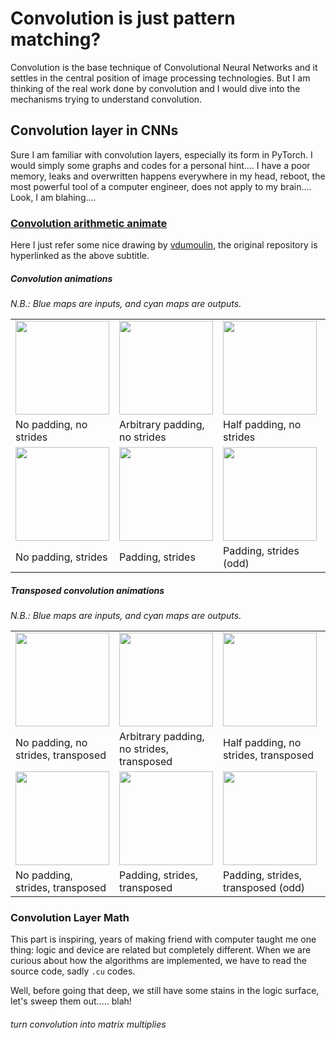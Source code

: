 # Convolution is just pattern matching?

Convolution is the base technique of Convolutional Neural Networks and it settles in the central position of image processing technologies. But I am thinking of the real work done by convolution and I would dive into the mechanisms trying to understand convolution.



## Convolution layer in CNNs

Sure I am familiar with convolution layers, especially its form in PyTorch. I would simply some graphs and codes for a personal hint.... I have a poor memory, leaks and overwritten happens everywhere in my head, reboot, the most powerful tool of a computer engineer, does not apply to my brain.... Look, I am blahing....



### [Convolution arithmetic animate](https://github.com/vdumoulin/conv_arithmetic)

Here I just refer some nice drawing by [vdumoulin](https://github.com/vdumoulin), the original repository is hyperlinked as the above subtitle.


##### Convolution animations

_N.B.: Blue maps are inputs, and cyan maps are outputs._

<table style="width:100%; table-layout:fixed;">
  <tr>
    <td><img width="150px" src="https://github.com/vdumoulin/conv_arithmetic/raw/master/gif/no_padding_no_strides.gif"></td>
    <td><img width="150px" src="https://github.com/vdumoulin/conv_arithmetic/raw/master/gif/arbitrary_padding_no_strides.gif"></td>
    <td><img width="150px" src="https://github.com/vdumoulin/conv_arithmetic/raw/master/gif/same_padding_no_strides.gif"></td>
    <td><img width="150px" src="https://github.com/vdumoulin/conv_arithmetic/raw/master/gif/full_padding_no_strides.gif"></td>
  </tr>
  <tr>
    <td>No padding, no strides</td>
    <td>Arbitrary padding, no strides</td>
    <td>Half padding, no strides</td>
    <td>Full padding, no strides</td>
  </tr>
  <tr>
    <td><img width="150px" src="https://github.com/vdumoulin/conv_arithmetic/raw/master/gif/no_padding_strides.gif"></td>
    <td><img width="150px" src="https://github.com/vdumoulin/conv_arithmetic/raw/master/gif/padding_strides.gif"></td>
    <td><img width="150px" src="https://github.com/vdumoulin/conv_arithmetic/raw/master/gif/padding_strides_odd.gif"></td>
    <td></td>
  </tr>
  <tr>
    <td>No padding, strides</td>
    <td>Padding, strides</td>
    <td>Padding, strides (odd)</td>
    <td></td>
  </tr>
</table>

##### Transposed convolution animations

_N.B.: Blue maps are inputs, and cyan maps are outputs._

<table style="width:100%; table-layout:fixed;">
  <tr>
    <td><img width="150px" src="https://github.com/vdumoulin/conv_arithmetic/raw/master/gif/no_padding_no_strides_transposed.gif"></td>
    <td><img width="150px" src="https://github.com/vdumoulin/conv_arithmetic/raw/master/gif/arbitrary_padding_no_strides_transposed.gif"></td>
    <td><img width="150px" src="https://github.com/vdumoulin/conv_arithmetic/raw/master/gif/same_padding_no_strides_transposed.gif"></td>
    <td><img width="150px" src="https://github.com/vdumoulin/conv_arithmetic/raw/master/gif/full_padding_no_strides_transposed.gif"></td>
  </tr>
  <tr>
    <td>No padding, no strides, transposed</td>
    <td>Arbitrary padding, no strides, transposed</td>
    <td>Half padding, no strides, transposed</td>
    <td>Full padding, no strides, transposed</td>
  </tr>
  <tr>
    <td><img width="150px" src="https://github.com/vdumoulin/conv_arithmetic/raw/master/gif/no_padding_strides_transposed.gif"></td>
    <td><img width="150px" src="https://github.com/vdumoulin/conv_arithmetic/raw/master/gif/padding_strides_transposed.gif"></td>
    <td><img width="150px" src="https://github.com/vdumoulin/conv_arithmetic/raw/master/gif/padding_strides_odd_transposed.gif"></td>
    <td></td>
  </tr>
  <tr>
    <td>No padding, strides, transposed</td>
    <td>Padding, strides, transposed</td>
    <td>Padding, strides, transposed (odd)</td>
    <td></td>
  </tr>
</table>

### Convolution Layer Math

This part is inspiring, years of making friend with computer taught me one thing: logic and device are related but completely different. When we are curious about how the algorithms are implemented, we have to read the source code, sadly `.cu` codes.

Well, before going that deep, we still have some stains in the logic surface, let's sweep them out..... blah!

###### turn convolution into matrix multiplies

